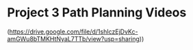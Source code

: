 # Project 3 Path Planning Videos
(https://drive.google.com/file/d/1shIczEjDvKc-amGWu8bTMKHtNyaL7TTb/view?usp=sharing))
